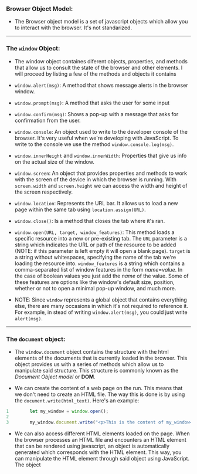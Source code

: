 ### Browser Object Model:
- The Browser object model is a set of javascript objects which allow you to interact with the browser. It's not standarized.

---

### The `window` Object:
- The window object containes diferent objects, properties, and methods that allow us to consult the state of the browser and other elements. I will proceed by listing a few of the methods and objects it contains

- `window.alert(msg)`: A method that shows message alerts in the browser window.

- `window.prompt(msg)`: A method that asks the user for some input

- `window.confirm(msg)`: Shows a pop-up with a message that asks for confirmation from the user.

- `window.console`: An object used to write to the developer console of the browser. It's very useful when we're developing with JavaScript. To write to the console we use the method `window.console.log(msg)`.

- `window.innerHeight` and `window.innerWidth`: Properties that give us info on the actual size of the window.

- `window.screen`: An object that provides properties and methods to work with the screen of the device in which the browser is running. With `screen.width` and `screen.height` we can access the width and height of the screen respectively.

- `window.location`: Represents the URL bar. It allows us to load a new page within the same tab using `location.assign(URL)`.

- `window.close()`: Is a method that closes the tab where it's ran.

- `window.open(URL, target, window_features)`: This method loads a specific resource into a new or pre-existing tab. The `URL` parameter is a string which indicates the URL or path of the resource to be added (NOTE: if this parameter is left empty it will open a blank page). `target` is a string without whitespaces, specifying the name of the tab we're loading the resource into. `window_features` is a string which contains a comma-separated list of window features in the form *name*=*value*. In the case of boolean values you just add the *name* of the value. Some of these features are options like the window's default size, position, whether or not to open a minimal pop-up window, and much more.

- NOTE: Since `window` represents a global object that contains everything else, there are many occasions in which it's not required to reference it. For example, in stead of writing `window.alert(msg)`, you could just write `alert(msg)`.

---

### The `document` object:
- The `window.document` object contains the structure with the html elements of the documents that is currently loaded in the browser. This object provides us with a series of methods which allow us to manipulate said structure. This structure is commonly known as the *Document Object model* or **DOM**.

- We can create the content of a web page on the run. This means that we don't need to create an HTML file. The way this is done is by using the `document.write(html_text)`. Here's an example: 
```js
1        let my_window = window.open();
2
3        my_window.document.write("<p>This is the content of my_window</p>");
```

- We can also access different HTML elements loaded on the page. When the browser processes an HTML file and encounters an HTML element that can be rendered using javascript, an object is automatically generated which corresponds with the HTML element. This way, you can manipulate the HTML element through said object using JavaScript. The object